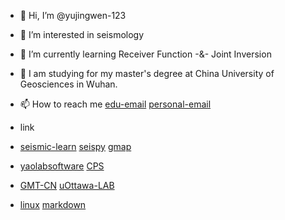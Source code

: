 - 👋 Hi, I’m @yujingwen-123
- 👀 I’m interested in seismology
- 🌱 I’m currently learning Receiver Function -&- Joint Inversion
- 🧐 I am studying for my master's degree at China University of Geosciences in Wuhan.
- 📫 How to reach me [edu-email](yujingwen2002@cug.edu.cn) [personal-email](yujingwen222@outlook.com)

- link
- [seismic-learn](https://seismology101.readthedocs.io/en/latest/index.html) [seispy](https://seispy.xumijian.me/latest/) [gmap](https://seispy.xumijian.me/latest/)
- [yaolabsoftware](https://yaolab.ustc.edu.cn/Cas/list.htm)  [CPS](https://rbherrmann.github.io/ComputerProgramsSeismology/index.html)
- [GMT-CN](https://docs.gmt-china.org/latest/)  [uOttawa-LAB](https://www.uogeophysics.com/)  
- [linux](https://man.niaoge.com/) [markdown](https://markdown.com.cn/)
 
<!---
yujingwen-123/yujingwen-123 is a ✨ special ✨ repository because its `README.md` (this file) appears on your GitHub profile.
You can click the Preview link to take a look at your changes.
--->
